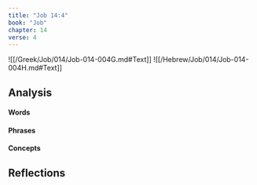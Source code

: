 ```yaml
---
title: "Job 14:4"
book: "Job"
chapter: 14
verse: 4
---
```

![[/Greek/Job/014/Job-014-004G.md#Text]]
![[/Hebrew/Job/014/Job-014-004H.md#Text]]

## Analysis

#### Words

#### Phrases

#### Concepts

## Reflections
